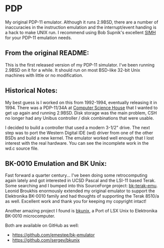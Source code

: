 PDP
===

My original PDP-11 emulator.  Although it runs 2.9BSD, there are a number of inaccuracies
in the instruction emulation and the interrupt/event handing is a hack to make UNIX run.
I recommend using Bob Supnik's excellent [SIMH](https://github.com/simh/simh) for
your PDP-11 emulation needs.

## From the original README:

This is the first released version of my PDP-11 simulator.  I've been running
2.9BSD on it for a while.  It should run on most BSD-like 32-bit Unix machines
with little or no modification.

## Historical Notes:

My best guess is I worked on this from 1992-1994, eventually releasing it in 1994.
There was a PDP-11/34A at [Computer Science House](https://www.csh.rit.edu/)
that I wanted to get up again and running 2.9BSD.  Disk storage was the main problem,
CSH no longer had any Unibus controller / disk combinations that were usable.

I decided to build a controller that used a modern 3-1/2" drive.
The next step was to port the Western Digital IDE (wd) driver from one of the
other BSDs and build a new kernel.  The emulator worked well enough that I lost
interest with the real hardware.  You can see the incomplete work in the wd.c source file.

## BK-0010 Emulation and BK Unix:

Fast forward a quarter century... I've been doing some retrocomputing again lately
and got interested in UCSD Pascal and the LSI-11 based Terak.  Some searching and
I bumped into this SourceForge project:
[bk-terak-emu](http://bk-terak-emu.sourceforge.net/).
Leonid Broukhis enormously extended my original emulator to support the
Elektronika BK-0010 family and had thoughts of supporting the Terak 8510/a as well.
Excellent work and thank you for keeping my copyright intact!

Another amazing project I found is [bkunix](https://sourceforge.net/projects/bkunix/),
a Port of LSX Unix to Elektronika BK-0010 microcomputer.

Both are available on GitHub as well:
  * https://github.com/emestee/bk-emulator
  * https://github.com/sergev/bkunix
